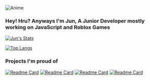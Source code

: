 ![Anime](https://i.imgur.com/fhMhZwy.gif)
### Hey! Hru? Anyways I'm Jun, A Junior Developer mostly working on JavaScript and Roblox Games


[![Jun's Stats](https://github-readme-stats.vercel.app/api?username=jun-ro&theme=dark&show_icons=true)](https://github.com/anuraghazra/github-readme-stats)

[![Top Langs](https://github-readme-stats.vercel.app/api/top-langs/?username=jun-ro&theme=dark&show_icons=true)](https://github.com/anuraghazra/github-readme-stats)

### Projects I'm proud of
[![Readme Card](https://github-readme-stats.vercel.app/api/pin/?username=jun-ro&repo=Synth&theme=dark&show_icons=true)](https://github.com/jun-ro/Synth)
[![Readme Card](https://github-readme-stats.vercel.app/api/pin/?username=jun-ro&repo=TikDown&theme=dark&show_icons=true)](https://github.com/jun-ro/TikDown)
[![Readme Card](https://github-readme-stats.vercel.app/api/pin/?username=jun-ro&repo=Rasputin&theme=dark&show_icons=true)](https://github.com/jun-ro/Rasputin)
[![Readme Card](https://github-readme-stats.vercel.app/api/pin/?username=jun-ro&repo=Kitty&theme=dark&show_icons=true)](https://github.com/jun-ro/Kitty)
